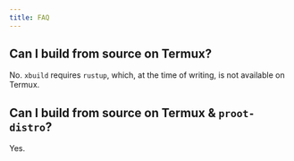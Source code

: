 ```yaml
---
title: FAQ
---
```


## Can I build from source on Termux?

No. `xbuild` requires `rustup`, which, at the time of writing, is not available on Termux.

## Can I build from source on Termux & `proot-distro`?

Yes.
